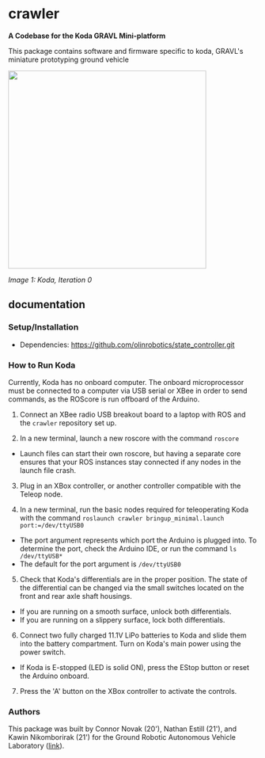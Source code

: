 # crawler
**A Codebase for the Koda GRAVL Mini-platform**

This package contains software and firmware specific to koda, GRAVL's miniature
prototyping ground vehicle

<img src="https://lh3.googleusercontent.com/Jx1OQg4AAH1TizGKpdFJIWJzOM1vo685XgYTWU95Av1HF5BUWwxS8cGzk8nvpuet6Gna2lvbTxpi2G6mdRw2R_2TdJpQuo_9b9-MwRltptuHaXnXMHdIBqKRYLPDcgkr1N1zLTyi2vOLsDmTJvDfJbxp70PfpnkkFRH41RxhJDAhgZ3w6NtVWjFsZlS_mik2-1JKsx0_eyUGYM5lwi-rbeaDPIIwna_nReINlVVLEPGuM7SrccHoSi1tur4QrrEq43-ADs8lF78j-3EalirCbOvOkU3bgqljQYcVaIfQpFkQU_1FNaIts122rshhFGtB8WuzIWW2euLrsOZrn2ilZ-4J3sIizO0bxluezjKNUrjIEZpkMbMb-72mGM3Q7DdFiGdPKtKW9MUqrFOMBIf31hgKjXnBKgzHsiLZ44s9Xb25_i9CDOeblnVeyTMPs6G904XoXEi6DHid_sbyPHk2lGAfdNYPi0Wmd5R9euZxRj56PmZM_hl6B_KHBJ65Wh-R1pvU_16DcuwfAvir787EtqMjBeJMLEcZOAnQ27JrVjFp36MqFnzCQQ_IbCV1BaWu-uu-nRHzgzNBmGCp3zqSrOZEdBKebARhyxHZq4MuFXRiKqGEMl_aZDV_Um_mEg976Ia8muaGFcwJ072vikmc35y0EfDFsSo=w1279-h959-no" width=400/>

_Image 1: Koda, Iteration 0_

## documentation

### Setup/Installation
+ Dependencies: https://github.com/olinrobotics/state_controller.git

### How to Run Koda

Currently, Koda has no onboard computer. The onboard microprocessor must be connected to a computer via USB serial or XBee in order to send commands, as the ROScore is run offboard of the Arduino.

1. Connect an XBee radio USB breakout board to a laptop with ROS and the `crawler` repository set up.

2. In a new terminal, launch a new roscore with the command `roscore`

* Launch files can start their own roscore, but having a separate core ensures that your ROS instances stay connected if any nodes in the launch file crash.

3. Plug in an XBox controller, or another controller compatible with the Teleop node.

4.  In a new terminal, run the basic nodes required for teleoperating Koda with the command `roslaunch crawler bringup_minimal.launch port:=/dev/ttyUSB0`

* The port argument represents which port the Arduino is plugged into. To determine the port, check the Arduino IDE, or run the command `ls /dev/ttyUSB*`
* The default for the port argument is `/dev/ttyUSB0`

5. Check that Koda's differentials are in the proper position. The state of the differential can be changed via the small switches located on the front and rear axle shaft housings.
* If you are running on a smooth surface, unlock both differentials.
* If you are running on a slippery surface, lock both differentials.

6. Connect two fully charged 11.1V LiPo batteries to Koda and slide them into the battery compartment. Turn on Koda's main power using the power switch.

* If Koda is E-stopped (LED is solid ON), press the EStop button or reset the Arduino onboard.

7. Press the 'A' button on the XBox controller to activate the controls.

### Authors

This package was built by Connor Novak (20'), Nathan Estill (21'), and Kawin Nikomborirak (21') for the Ground Robotic Autonomous Vehicle Laboratory
([link](https://github.com/olinrobotics/gravl/wiki)).
